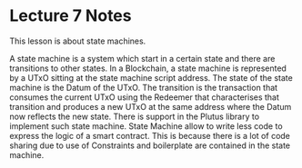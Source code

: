 # Lecture 7 Notes
This lesson is about state machines.

A state machine is a system which start in a certain state and there are transitions to other states.
In a Blockchain, a state machine is represented by a UTxO sitting at the state machine script address.
The state of the state machine is the Datum of the UTxO. The transition is the transaction that consumes the current UTxO using the Redeemer that characterises that transition and produces a new UTxO at the same address where the Datum now reflects the new state.
There is support in the Plutus library to implement such state machine.
State Machine allow to write less code to express the logic of a smart contract. This is because there is a lot of code sharing due to use of Constraints and boilerplate are contained in the state machine.